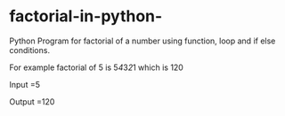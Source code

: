 # factorial-in-python-
Python Program for factorial of a number using function, loop and if else conditions.



For example factorial of 5 is 5*4*3*2*1 which is 120



Input =5

Output =120
